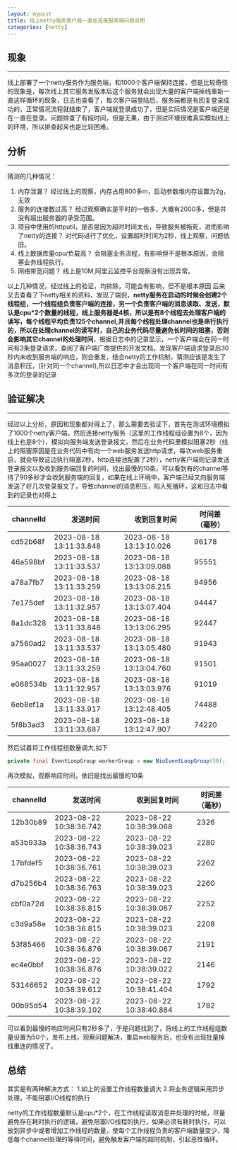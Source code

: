 ```yaml
---
layout: mypost
title: 线上netty服务客户端一直在连接服务端问题说明
categories: [netty]
---
```



## 现象
----------
线上部署了一个netty服务作为服务端，和1000个客户端保持连接，但是比较奇怪的现象是，每次线上其它服务发版本后这个服务就会出现大量的客户端掉线重新一直这样循环的现象，日志也查看了，每次客户端登陆后，服务端都是有回复登录成功的，正常情况流程就结束了，客户端就登录成功了，但是实际情况是客户端还是在一直在登录。问题排查了有段时间，但是无果，由于测试环境很难真实模拟线上的环境，所以排查起来也是比较困难。

## 分析
------------------
猜测的几种情况：
1.    内存泄漏？
	   经过线上的观察，内存占用800多m，启动参数堆内存设置为2g，无效
2.    服务的连接数过高？
	   经过观察确实是平时的一倍多，大概有2000多，但是并没有超出服务器的承受范围。
3.    项目中使用的httputil，是否是因为超时时间太长，导致服务被拖死，进而影响了netty的连接？
	   对代码进行了优化，设置超时时间为2秒，线上观察，问题依旧。
4.    线上数据库量cpu/负载高？
       会阻塞业务流程，有影响但不是根本原因，会阻塞业务线程执行。
5.    网络带宽问题？
	   线上是10M,阿里云监控平台观察没有出现异常。
	   
以上几种情况，经过线上的验证，均排除，可能会有影响，但不是根本原因
后来又去查看了下netty相关的资料，发现了端倪，**netty服务在启动的时候会创建2个线程组，一个线程组负责客户端的连接，另一个负责客户端的消息读取、发送，默认是cpu*2个数量的线程，线上服务器是4核，所以是有8个线程去处理客户端的读写，每个线程平均负责125个channel,并且每个线程处理channel也是串行执行的，所以在处理channel的读写时，自己的业务代码尽量避免长时间的阻塞，否则会影响其它channel的处理时间**，根据日志中的记录显示，一个客户端会在同一时间有3条登录请求，查阅了客户端厂商提供的开发文档，发现客户端请求登录后30秒内未收到服务端的响应，则会重发，结合netty的工作机制，猜测应该是发生了消息积压，(针对同一个channel),所以日志中才会出现同一个客户端在同一时间有多次的登录的记录

## 验证解决
------------
经过以上分析，原因和现象都对得上了，那么需要去验证下，首先在测试环境模拟了1000个netty客户端，然后连接netty服务（这里的工作线程组设置为8个，因为线上也是8个），模拟向服务端发送登录报文，然后在业务代码里模拟阻塞2秒（线上的阻塞原因是在业务代码中有向一个web服务发送http请求，每次web服务重启，就会导致这边执行阻塞2秒，http连接池配置了2秒），netty客户端则记录发送登录报文以及收到服务端回复的时间，找出最慢的10条，可以看到有的channel等待了90多秒才会收到服务端的回复，如果在线上环境中，客户端已经又向服务端发送了好几次登录报文了，导致channel的消息积压，陷入死循环，这和日志中看到的记录也对得上

| channelId    | 发送时间     | 收到回复时间 | 时间差（毫秒） |
| ------------ | ------------ | ------------ | -------------- |
cd52b68f|	2023-08-18 13:11:33.848|2023-08-18 13:13:10.026	|	96178
46a598bf|	2023-08-18 13:11:33.537|2023-08-18 13:13:09.088	|	95551
a78a7fb7|	2023-08-18 13:11:33.259|2023-08-18 13:13:08.215	|	94956
7e175def|	2023-08-18 13:11:32.957|2023-08-18 13:13:07.404	|	94447
8a1dc328|	2023-08-18 13:11:33.848|2023-08-18 13:13:06.295	|	92447
a7560ad2|	2023-08-18 13:11:33.537|2023-08-18 13:13:05.480	|	91943
95aa0027|	2023-08-18 13:11:33.259|2023-08-18 13:13:04.760	|	91501
e068534b|	2023-08-18 13:11:32.957|2023-08-18 13:13:03.976	|	91019
6eb8ef1a|	2023-08-18 13:11:33.917|2023-08-18 13:12:48.405	|	74488
5f8b3ad3|	2023-08-18 13:11:33.687|2023-08-18 13:12:47.907	|	74220

然后试着将工作线程组数量调大,如下
~~~java
private final EventLoopGroup workerGroup = new NioEventLoopGroup(50);
~~~

再次模拟，观察响应时间，依旧是找出最慢的10条

| channelId    | 发送时间     | 收到回复时间 | 时间差（毫秒） |
| ------------ | ------------ | ------------ | -------------- |
12b30b89|	2023-08-22 10:38:36.742|	2023-08-22 10:38:39.068	|	2326
a53b933a|	2023-08-22 10:38:36.743|	2023-08-22 10:38:39.023	|	2280
17bfdef5|	2023-08-22 10:38:36.761|	2023-08-22 10:38:39.023	|	2262
d7b256b4|	2023-08-22 10:38:36.763|	2023-08-22 10:38:39.023	|	2260
cbf0a72d|	2023-08-22 10:38:36.815|	2023-08-22 10:38:39.067	|	2252
c3d9a58e|	2023-08-22 10:38:36.815|	2023-08-22 10:38:39.023	|	2208
53f85466|	2023-08-22 10:38:36.876|	2023-08-22 10:38:39.067	|	2191
ec4e0bbf|	2023-08-22 10:38:36.876|	2023-08-22 10:38:39.022	|	2146
53146652|	2023-08-22 10:38:39.612|	2023-08-22 10:38:41.404	|	1792
00b95d54|	2023-08-22 10:38:39.102|	2023-08-22 10:38:40.884	|	1782

可以看到最慢的响应时间只有2秒多了，于是问题找到了，将线上的工作线程组数量设置为50个，发布上线，观察问题解决，重启web服务后，也没有出现批量掉线重连的情况了。

## 总结
其实是有两种解决方式：
1.如上的设置工作线程数量调大
2.将业务逻辑采用异步处理，不能阻塞I/O线程的执行

netty的工作线程数量默认是cpu*2个，在工作线程读取消息并处理的时候，尽量避免存在耗时执行的逻辑，避免阻塞I/O线程的执行，如果必须有耗时执行，可以放到异步中或者增加工作线程的数量，使每个工作线程负责的客户端数量变少，降低每个channel处理的等待时间，避免触发客户端的超时机制，引起恶性循环。


	   